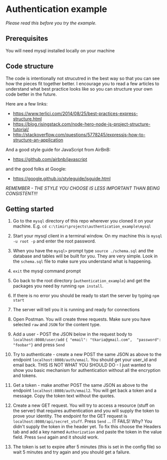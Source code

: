 
# Authentication example

*Please read this before you try the example.* 

## Prerequisites
You will need mysql installed locally on your machine 

## Code structure 
The code is intentionally not strucutred in the best way so that you can see how the pieces fit together better. I encourage you to read a few articles to understand what best practice looks like so you can structure your own code better in the future. 

Here are a few links:

* https://www.terlici.com/2014/08/25/best-practices-express-structure.html
* https://blog.risingstack.com/node-hero-node-js-project-structure-tutorial/ 
* http://stackoverflow.com/questions/5778245/expressjs-how-to-structure-an-application

And a good style guide for JavaScript from AirBnB:
* https://github.com/airbnb/javascript

and the good folks at Google:
* https://google.github.io/styleguide/jsguide.html

*REMEMBER - THE STYLE YOU CHOOSE IS LESS IMPORTANT THAN BEING CONSISTENT!!!*

## Getting started
1. Go to the `mysql` directory of this repo wherever you cloned it on your machine. E.g. `cd c:\timir\projects\authentication_example\mysql`

1. Start your mysql client in a terminal window. On my machine this is `mysql -u root -p` and enter the root password. 

1. When you have the `mysql>` prompt type `source ./schema.sql` and the database and tables will be built for you. They are very simple. Look in the `schema.sql` file to make sure you understand what is happening. 

1. `exit` the mysql command prompt

1. Go back to the root directory (`authentication_example`) and get the packages you need by running `npm install`.

1. If there is no error you should be ready to start the server by typing `npm start`

1. The server will tell you it is running and ready for connections

1. Open Postman. You will create three requests. Make sure you have selected `raw` and `JSON` for the content type. 
1. Add a user -  POST the JSON below in the request body to `localhost:8080/user/add`
`{ "email": "tkaria@gmail.com", 
  "password": "foobar"}`
and press `Send`

1. Try to authenticate - create a new POST the same JSON as above to the endpoint `localhost:8080/auth/email`. You should get your user_id and email back. THIS IS NOT WHAT YOU SHOULD DO - I just wanted to show you basic mechanism for authentication without all the encryption and tokens. 

1. Get a token - make another POST the same JSON as above to the endpoint `localhost:8080/auth/email2`. You will get back a token and a message. Copy the token text without the quotes. 

1. Create a new GET request. You will try to access a resource (stuff on the server) that requires authentication and you will supply the token to prove your identity. The endpoint for the GET request is `localhost:8080/api/secret_stuff`. Press `Send` ... IT FAILS! Why? You didn't supply the token in the header yet. To fix this choose the Headers tab and add a key named `Authorization` and paste the token in the value field. Press `Send` again and it should work. 

1. The token is set to expire after 5 minutes (this is set in the config file) so wait 5 minutes and try again and you should get a failure. 

